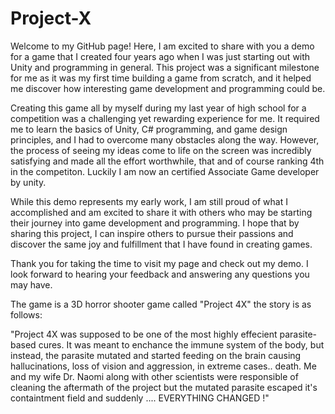 # Project-X
Welcome to my GitHub page! Here, I am excited to share with you a demo for a game that I created four years ago when I was just starting out with Unity and programming in general. This project was a significant milestone for me as it was my first time building a game from scratch, and it helped me discover how interesting game development and programming could be.

Creating this game all by myself during my last year of high school for a competition was a challenging yet rewarding experience for me. It required me to learn the basics of Unity, C# programming, and game design principles, and I had to overcome many obstacles along the way. However, the process of seeing my ideas come to life on the screen was incredibly satisfying and made all the effort worthwhile, that and of course ranking 4th in the competiton. Luckily I am now an certified Associate Game developer by unity. 

While this demo represents my early work, I am still proud of what I accomplished and am excited to share it with others who may be starting their journey into game development and programming. I hope that by sharing this project, I can inspire others to pursue their passions and discover the same joy and fulfillment that I have found in creating games.

Thank you for taking the time to visit my page and check out my demo. I look forward to hearing your feedback and answering any questions you may have.


The game is a 3D horror shooter game called "Project 4X" the story is as follows:

"Project 4X was supposed to be one of the most highly effecient parasite-based cures. It was meant to enchance the immune system of the body, but instead, the parasite mutated and started feeding on the brain causing hallucinations, loss of vision and aggression, in extreme cases.. death. Me and my wife Dr. Naomi along with other scientists were responsible of cleaning the aftermath of the project but the mutated parasite escaped it's containtment field and suddenly ....
EVERYTHING CHANGED !"


